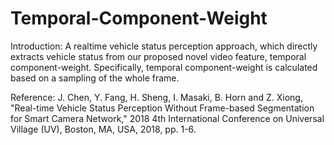 # Temporal-Component-Weight
Introduction: A realtime vehicle status perception approach, which directly extracts vehicle status from our proposed novel video feature, temporal component-weight. Specifically, temporal component-weight is calculated based on a sampling of the whole frame.

Reference:
J. Chen, Y. Fang, H. Sheng, I. Masaki, B. Horn and Z. Xiong, "Real-time Vehicle Status Perception Without Frame-based Segmentation for Smart Camera Network," 2018 4th International Conference on Universal Village (UV), Boston, MA, USA, 2018, pp. 1-6.
